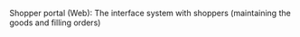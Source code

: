 Shopper portal (Web): The interface system with shoppers (maintaining the goods and filling orders)
